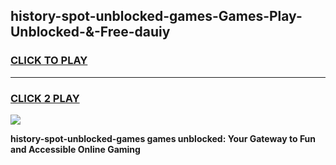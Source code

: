 
## history-spot-unblocked-games-Games-Play-Unblocked-&-Free-dauiy
<h3>
<a href="https://premium76.site?title=history-spot-unblocked-games&ref=24A">CLICK TO PLAY</a></h3>
<hr>

<h3>
<a href="https://premium76.site?title=history-spot-unblocked-games&ref=24A">CLICK 2 PLAY</a>
  
</h3>

<a href="https://premium76.site?title=history-spot-unblocked-games&ref=24A"><img src="https://clearcache.store/games.png"></a>


**history-spot-unblocked-games games unblocked: Your Gateway to Fun and Accessible Online Gaming**

